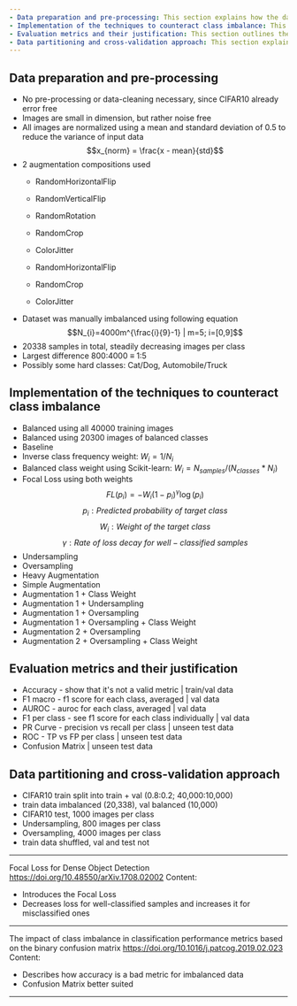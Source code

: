 ```yaml
---
- Data preparation and pre-processing: This section explains how the data is prepared and pre-processed, including any necessary data cleaning, normalization, and augmentation techniques.
- Implementation of the techniques to counteract class imbalance: This section describes the techniques used to counteract class imbalance in the CIFAR10 dataset, including over-sampling, under-sampling, and cost-sensitive learning.
- Evaluation metrics and their justification: This section outlines the evaluation metrics used to assess the performance of each technique, and explains the rationale for choosing these metrics.
- Data partitioning and cross-validation approach: This section explains how the data is split into training and testing sets, and the cross-validation approach used to ensure the robustness of the results.
---
```


## Data preparation and pre-processing
- No pre-processing or data-cleaning necessary, since CIFAR10 already error free
- Images are small in dimension, but rather noise free
- All images are normalized using a mean and standard deviation of 0.5 to reduce the variance of input data
$$x_{norm} = \frac{x - mean}{std}$$
- 2 augmentation compositions used
	- RandomHorizontalFlip
	- RandomVerticalFlip
	- RandomRotation
	- RandomCrop
	- ColorJitter

	- RandomHorizontalFlip
	- RandomCrop
	- ColorJitter
- Dataset was manually imbalanced using following equation
$$N_{i}=4000m^{\frac{i}{9}-1} | m=5; i=[0,9]$$
- 20338 samples in total, steadily decreasing images per class
- Largest difference 800:4000 $\equiv$ 1:5
- Possibly some hard classes: Cat/Dog, Automobile/Truck

## Implementation of the techniques to counteract class imbalance
- Balanced using all 40000 training images
- Balanced using 20300 images of balanced classes
- Baseline 
- Inverse class frequency weight: $W_{i}=1/N_{i}$
- Balanced class weight using Scikit-learn: $W_{i}=N_{samples}/(N_{classes}*N_{i})$
- Focal Loss using both weights
$$FL(p_i) = -W_i (1 - p_i)^\gamma \log(p_i)$$
$$p_i: Predicted\ probability\ of\ target\ class$$
$$W_i: Weight\ of\ the\ target\ class$$
$$\gamma:Rate\ of\ loss\ decay\ for\ well-classified\ samples$$
- Undersampling
- Oversampling
- Heavy Augmentation
- Simple Augmentation
- Augmentation 1 + Class Weight
- Augmentation 1 + Undersampling
- Augmentation 1 + Oversampling
- Augmentation 1 + Oversampling + Class Weight
- Augmentation 2 + Oversampling
- Augmentation 2 + Oversampling + Class Weight

## Evaluation metrics and their justification
- Accuracy - show that it's not a valid metric | train/val data
- F1 macro - f1 score for each class, averaged | val data
- AUROC - auroc for each class, averaged | val data
- F1 per class - see f1 score for each class individually | val data
- PR Curve - precision vs recall per class | unseen test data
- ROC - TP vs FP per class | unseen test data
- Confusion Matrix | unseen test data

## Data partitioning and cross-validation approach
- CIFAR10 train split into train + val (0.8:0.2; 40,000:10,000)
- train data imbalanced (20,338), val balanced (10,000)
- CIFAR10 test, 1000 images per class
- Undersampling, 800 images per class
- Oversampling, 4000 images per class
- train data shuffled, val and test not


---
Focal Loss for Dense Object Detection
https://doi.org/10.48550/arXiv.1708.02002
Content:
- Introduces the Focal Loss
- Decreases loss for well-classified samples and increases it for misclassified ones
---
The impact of class imbalance in classification performance metrics based on the binary confusion matrix
https://doi.org/10.1016/j.patcog.2019.02.023
Content:
- Describes how accuracy is a bad metric for imbalanced data
- Confusion Matrix better suited
---